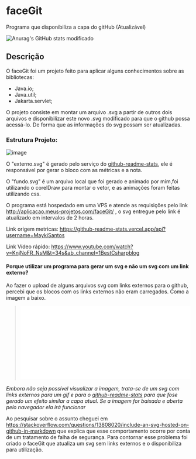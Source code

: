 # faceGit
Programa que disponibiliza a capa do gitHub (Atualizável)

![Anurag's GitHub stats modificado](http://aplicacao.meus-projetos.com/faceGit/)

## Descrição
O faceGit foi um projeto feito para aplicar alguns conhecimentos sobre as bibliotecas:
* Java.io;
* Java.util;
* Jakarta.servlet;

O projeto consiste em montar um arquivo .svg a partir de outros dois arquivos e disponibilizar este novo .svg modificado para que o github possa acessá-lo. De forma que as informações do svg possam ser atualizadas.


### Estrutura Projeto:
![image](https://user-images.githubusercontent.com/58126683/123556554-3459cf80-d762-11eb-93cc-7599faa24db7.png)

O "externo.svg" é gerado pelo serviço do [github-readme-stats](https://github.com/anuraghazra/github-readme-stats), ele é responsável por gerar o bloco com as métricas e a nota.

O "fundo.svg" é um arquivo local que foi gerado e animado por mim,foi utilizando o corelDraw para montar o vetor, e as animações foram feitas utilizando css.

O programa está hospedado em uma VPS e atende as requisições pelo link http://aplicacao.meus-projetos.com/faceGit/ , o svg entregue pelo link é atualizado em intervalos de 2 horas.

Link origem metricas:
https://github-readme-stats.vercel.app/api?username=MaykiSantos

Link Vídeo rápido:
https://www.youtube.com/watch?v=KnjNoFR_NsM&t=34s&ab_channel=1BestCsharpblog




#### Porque utilizar um programa para gerar um svg e não um svg com um link externo?
Ao fazer o upload de alguns arquivos svg com links externos para o github, percebi que os blocos com os links externos não eram carregados. Como a imagem a baixo.

> ![Anurag's GitHub stats modificado](https://raw.githubusercontent.com/MaykiSantos/MaykiSantos/df90a46ff95cb2c537963b5feadee252b4b4d4d5/img/arquivo-com-links-externos.svg)

*Embora não seja possível visualizar a imagem, trata-se de um svg com links externos para um gif e para o [github-readme-stats](https://github.com/anuraghazra/github-readme-stats) para que fose gerado um efeito similar a capa atual. Se a imagem for baixada e aberta pelo navegador ela irá funcionar*

Ao pesquisar sobre o assunto cheguei em https://stackoverflow.com/questions/13808020/include-an-svg-hosted-on-github-in-markdown que explica que esse comportamento ocorre por conta de um tratamento de falha de segurança. Para contornar esse problema foi criado o faceGit que atualiza um svg sem links externos e o disponibiliza para utilização.
